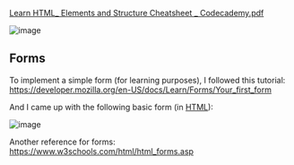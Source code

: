 
[Learn HTML_ Elements and Structure Cheatsheet _ Codecademy.pdf](https://github.com/gustavoalito/BeCode/files/11946636/Learn.HTML_.Elements.and.Structure.Cheatsheet._.Codecademy.pdf)

![image](https://github.com/gustavoalito/BeCode/assets/133368766/1789ce5b-eeed-423d-bdbe-5c805dff0da5)

## Forms

To implement a simple form (for learning purposes), I followed this tutorial:
https://developer.mozilla.org/en-US/docs/Learn/Forms/Your_first_form

And I came up with the following basic form (in [HTML](https://github.com/gustavoalito/BeCode/blob/main/Phishing/2.making_phishing/form.html)):


![image](https://github.com/gustavoalito/BeCode/assets/133368766/571b03ad-679c-417a-bec9-906aa332b3c0)



Another reference for forms: https://www.w3schools.com/html/html_forms.asp

